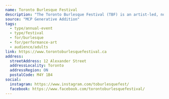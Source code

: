 ```yaml
---
name: Toronto Burlesque Festival
description: "The Toronto Burlesque Festival (TBF) is an artist-led, non-profit organization dedicated to showcasing the best in local, national, and international burlesque, cabaret, and circus arts."
source: "MCP Generative Addition"
tags:
  - type/annual-event
  - type/festival
  - for/burlesque
  - for/performance-art
  - audience/adults
link: https://www.torontoburlesquefestival.ca
address:
  streetAddress: 12 Alexander Street
  addressLocality: Toronto
  addressRegion: ON
  postalCode: M4Y 1B4
social:
  instagram: https://www.instagram.com/toburlesquefest/
  facebook: https://www.facebook.com/torontoburlesquefestival/
---
```


